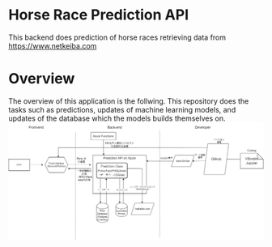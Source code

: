 # Horse Race Prediction API
This backend does prediction of horse races retrieving data from https://www.netkeiba.com

# Overview
The overview of this application is the follwing.
This repository does the tasks such as predictions, updates of machine learning models, and updates of the database which the models builds themselves on.
![Overview](overview/Overview.drawio.png "overview")